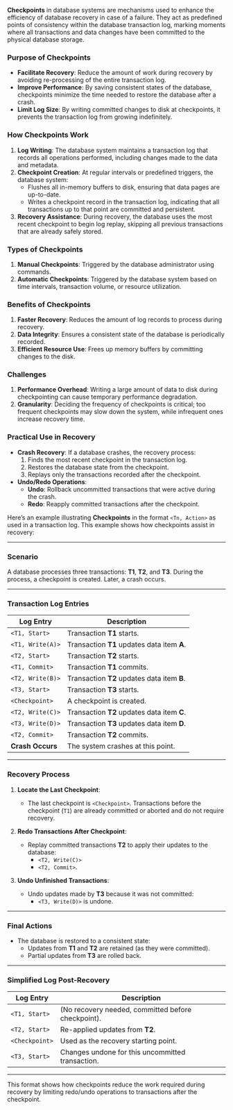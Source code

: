 **Checkpoints** in database systems are mechanisms used to enhance the efficiency of database recovery in case of a failure. They act as predefined points of consistency within the database transaction log, marking moments where all transactions and data changes have been committed to the physical database storage.

### Purpose of Checkpoints
- **Facilitate Recovery**: Reduce the amount of work during recovery by avoiding re-processing of the entire transaction log.
- **Improve Performance**: By saving consistent states of the database, checkpoints minimize the time needed to restore the database after a crash.
- **Limit Log Size**: By writing committed changes to disk at checkpoints, it prevents the transaction log from growing indefinitely.

### How Checkpoints Work
1. **Log Writing**: The database system maintains a transaction log that records all operations performed, including changes made to the data and metadata.
2. **Checkpoint Creation**: At regular intervals or predefined triggers, the database system:
   - Flushes all in-memory buffers to disk, ensuring that data pages are up-to-date.
   - Writes a checkpoint record in the transaction log, indicating that all transactions up to that point are committed and persistent.
3. **Recovery Assistance**: During recovery, the database uses the most recent checkpoint to begin log replay, skipping all previous transactions that are already safely stored.

### Types of Checkpoints
1. **Manual Checkpoints**: Triggered by the database administrator using commands.
2. **Automatic Checkpoints**: Triggered by the database system based on time intervals, transaction volume, or resource utilization.


### Benefits of Checkpoints
1. **Faster Recovery**: Reduces the amount of log records to process during recovery.
2. **Data Integrity**: Ensures a consistent state of the database is periodically recorded.
3. **Efficient Resource Use**: Frees up memory buffers by committing changes to the disk.

### Challenges
1. **Performance Overhead**: Writing a large amount of data to disk during checkpointing can cause temporary performance degradation.
2. **Granularity**: Deciding the frequency of checkpoints is critical; too frequent checkpoints may slow down the system, while infrequent ones increase recovery time.

### Practical Use in Recovery
- **Crash Recovery**: If a database crashes, the recovery process:
  1. Finds the most recent checkpoint in the transaction log.
  2. Restores the database state from the checkpoint.
  3. Replays only the transactions recorded after the checkpoint.
- **Undo/Redo Operations**:
  - **Undo**: Rollback uncommitted transactions that were active during the crash.
  - **Redo**: Reapply committed transactions after the checkpoint.

Here’s an example illustrating **Checkpoints** in the format `<Tn, Action>` as used in a transaction log. This example shows how checkpoints assist in recovery:

---

### **Scenario**  
A database processes three transactions: **T1**, **T2**, and **T3**. During the process, a checkpoint is created. Later, a crash occurs.

---

### **Transaction Log Entries**

| Log Entry          | Description                                     |
|--------------------|-------------------------------------------------|
| `<T1, Start>`      | Transaction **T1** starts.                     |
| `<T1, Write(A)>`   | Transaction **T1** updates data item **A**.     |
| `<T2, Start>`      | Transaction **T2** starts.                     |
| `<T1, Commit>`     | Transaction **T1** commits.                    |
| `<T2, Write(B)>`   | Transaction **T2** updates data item **B**.     |
| `<T3, Start>`      | Transaction **T3** starts.                     |
| `<Checkpoint>`     | A checkpoint is created.                       |
| `<T2, Write(C)>`   | Transaction **T2** updates data item **C**.     |
| `<T3, Write(D)>`   | Transaction **T3** updates data item **D**.     |
| `<T2, Commit>`     | Transaction **T2** commits.                    |
| **Crash Occurs**   | The system crashes at this point.              |

---

### **Recovery Process**
1. **Locate the Last Checkpoint**:
   - The last checkpoint is `<Checkpoint>`. Transactions before the checkpoint (`T1`) are already committed or aborted and do not require recovery.

2. **Redo Transactions After Checkpoint**:
   - Replay committed transactions **T2** to apply their updates to the database:
     - `<T2, Write(C)>`
     - `<T2, Commit>`.

3. **Undo Unfinished Transactions**:
   - Undo updates made by **T3** because it was not committed:
     - `<T3, Write(D)>` is undone.

---

### **Final Actions**
- The database is restored to a consistent state:
  - Updates from **T1** and **T2** are retained (as they were committed).
  - Partial updates from **T3** are rolled back.

---

### **Simplified Log Post-Recovery**

| Log Entry          | Description                                     |
|--------------------|-------------------------------------------------|
| `<T1, Start>`      | (No recovery needed, committed before checkpoint). |
| `<T2, Start>`      | Re-applied updates from **T2**.                |
| `<Checkpoint>`     | Used as the recovery starting point.           |
| `<T3, Start>`      | Changes undone for this uncommitted transaction.|

---

This format shows how checkpoints reduce the work required during recovery by limiting redo/undo operations to transactions after the checkpoint.